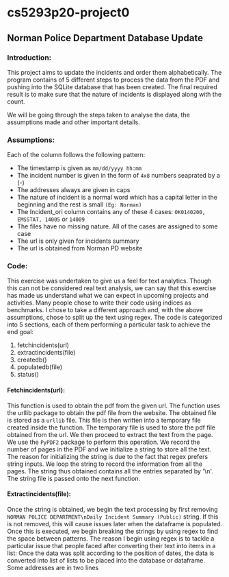 # cs5293p20-project0
## Norman Police Department Database Update
### Introduction:
This project aims to update the incidents and order them alphabetically. The program contains of 5 different steps to process the data from the PDF and pushing into the SQLite database that has been created. The final required result is to make sure that the nature of incidents is displayed along with the count. 

We will be going through the steps taken to analyse the data, the assumptions made and other important details.

### Assumptions:
Each of the column follows the following pattern:
  * The timestamp is given as `mm/dd/yyyy hh:mm` 
  * The incident number is given in the form of `4x8` numbers seaprated by a (-) 
  * The addresses always are given in caps
  * The nature of incident is a normal word which has a capital letter in the beginning and the rest is small `(Eg: Norman)` 
  * The Incident_ori column contains any of these 4 cases: `OK0140200, EMSSTAT, 14005` or `14009`
  * The files have no missing nature. All of the cases are assigned to some case
  * The url is only given for incidents summary
  * The url is obtained from Norman PD website

### Code:
 This exercise was undertaken to give us a feel for text analytics. Though this can not be considered real text analysis, we can say that this exercise has made us understand what we can expect in upcoming projects and activities. Many people chose to write their code using indices as benchmarks. I chose to take a different approach and, with the above assumptions, chose to split up the text using regex. 
 The code is categorized into 5 sections, each of them performing a particular task to achieve the end goal:
 1. fetchincidents(url)
 2. extractincidents(file)
 3. createdb()
 4. populatedb(file)
 5. status()

#### Fetchincidents(url):
 This function is used to obtain the pdf from the given url. The function uses the urllib package to obtain the pdf file from the website. The obtained file is stored as a `urllib` file. This file is then written into a temporary file created inside the function. 
 The temporary file is used to store the pdf file obtained from the url. We then proceed to extract the text from the page. We use the `PyPDF2` package to perform this operation. We record the number of pages in the PDF and we initialize a string to store all the text. The reason for initializing the string is due to the fact that regex prefers string inputs. We loop the string to record the information from all the pages. The string thus obtained contains all the entries separated by '\n'. The string file is passed onto the next function.
#### Extractincidents(file):
 Once the string is obtained, we begin the text processing by first removing `NORMAN POLICE DEPARTMENT\nDaily Incident Summary (Public)` string. If this is not removed, this will cause issues later when the dataframe is populated. Once this is executed, we begin breaking the strings by using regex to find the space between patterns. 
 The reason I begin using regex is to tackle a particular issue that people faced after converting their text into items in a list: Once the data was split according to the position of dates, the data is converted into list of lists to be placed into the database or dataframe. Some addresses are in two lines
